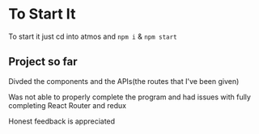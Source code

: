 # To Start It

To start it just cd into atmos and `npm i` & `npm start`

## Project so far

Divded the components and the APIs(the routes that I've been given)

Was not able to properly complete the program and had issues with fully completing React Router and redux

Honest feedback is appreciated
